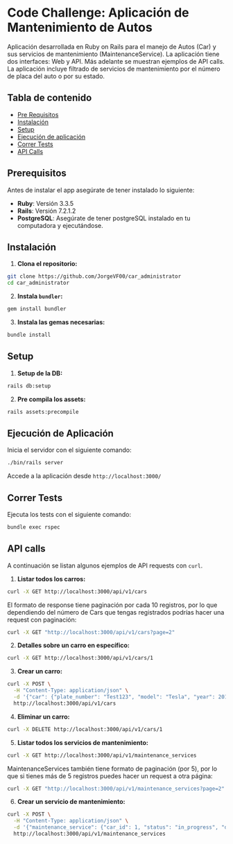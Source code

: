 # Code Challenge: Aplicación de Mantenimiento de Autos

Aplicación desarrollada en Ruby on Rails para el manejo de Autos (Car) y sus servicios de mantenimiento (MaintenanceService). La aplicación tiene dos interfaces: Web y API. Más adelante se muestran ejemplos de API calls. La aplicación incluye filtrado de servicios de mantenimiento por el número de placa del auto o por su estado.

## Tabla de contenido

- [Pre Requisitos](#prerequisitos)
- [Instalación](#instalación)
- [Setup](#setup)
- [Ejecución de aplicación](#ejecución-de-aplicación)
- [Correr Tests](#correr-tests)
- [API Calls](#api-calls)

## Prerequisitos
Antes de instalar el app asegúrate de tener instalado lo siguiente:
- **Ruby**: Versión 3.3.5
- **Rails**: Versión 7.2.1.2
- **PostgreSQL**: Asegúrate de tener postgreSQL instalado en tu computadora y ejecutándose.

## Instalación

1. **Clona el repositorio:**

```bash
git clone https://github.com/JorgeVF00/car_administrator
cd car_administrator
```

2. **Instala `bundler`:**
```bash
gem install bundler
```
3. **Instala las gemas necesarias:**
```bash
bundle install
```

## Setup
1. **Setup de la DB:**
```bash
rails db:setup
```

2. **Pre compila los assets:**
```bash
rails assets:precompile
```
## Ejecución de Aplicación

Inicia el servidor con el siguiente comando:
```bash
./bin/rails server
```

Accede a la aplicación desde `http://localhost:3000/`

## Correr Tests

Ejecuta los tests con el siguiente comando:
```bash
bundle exec rspec
```

## API calls

A continuación se listan algunos ejemplos de API requests con `curl`.

1. **Listar todos los carros:**
```bash
curl -X GET http://localhost:3000/api/v1/cars
```
El formato de response tiene paginación por cada 10 registros, por lo que dependiendo del número de Cars que tengas registrados podrías hacer una request con paginación:
```bash
curl -X GET "http://localhost:3000/api/v1/cars?page=2"
```

2. **Detalles sobre un carro en específico:**
```bash
curl -X GET http://localhost:3000/api/v1/cars/1
```
3. **Crear un carro:**
```bash
curl -X POST \
  -H "Content-Type: application/json" \
  -d '{"car": {"plate_number": "Test123", "model": "Tesla", "year": 2010}}' \
  http://localhost:3000/api/v1/cars
```
4. **Eliminar un carro:**
```bash
curl -X DELETE http://localhost:3000/api/v1/cars/1
```
5. **Listar todos los servicios de mantenimiento:**
```bash
curl -X GET http://localhost:3000/api/v1/maintenance_services
```
MaintenanceServices también tiene formato de paginación (por 5), por lo que si tienes más de 5 registros puedes hacer un request a otra página:
```bash
curl -X GET "http://localhost:3000/api/v1/maintenance_services?page=2"
```
6. **Crear un servicio de mantenimiento:**
```bash
curl -X POST \
  -H "Content-Type: application/json" \
  -d '{"maintenance_service": {"car_id": 1, "status": "in_progress", "description": "De rutina", "date": "2024-10-20"}}' \
  http://localhost:3000/api/v1/maintenance_services
```
